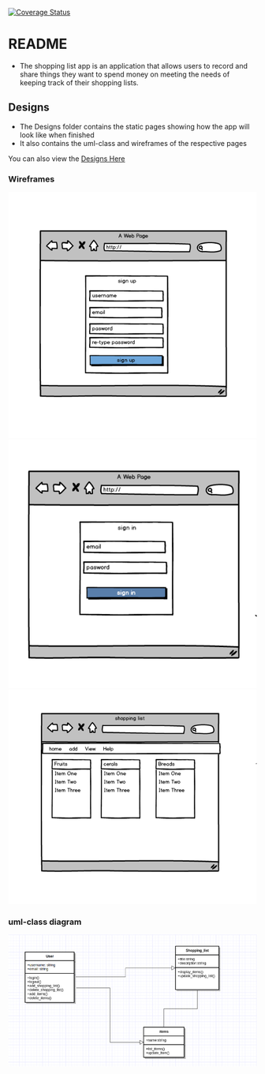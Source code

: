 [![Coverage Status](https://coveralls.io/repos/github/skafis/shopping-list/badge.svg?branch=master)](https://coveralls.io/github/skafis/shopping-list?branch=master)
# README #
* The shopping list app is an application that allows users to record and share things they want to spend money
  on meeting the needs of keeping track of their shopping lists.

## Designs ##
* The Designs folder contains the static pages showing how the app will look like when finished
* It also contains the uml-class and wireframes of the respective pages

You can also view the [Designs Here](https://physiotherapist-ricky-85538.netlify.com/)

### Wireframes ###
![Alt sign-up](https://github.com/skafis/shopping-list/blob/master/Designs/sign-up)
![Alt sign-in](https://github.com/skafis/shopping-list/blob/master/Designs/sig-in)
![Alt homepage](https://github.com/skafis/shopping-list/blob/master/Designs/homepage)

### uml-class diagram ###
![Alt Uml-diagram](https://github.com/skafis/shopping-list/blob/master/Designs/uml_class_diagram)

